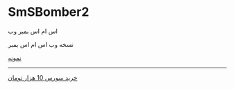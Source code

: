 # SmSBomber2
اس ام اس بمبر  وب


نسخه وب اس ام اس بمبر 


[نمونه](http://yun.ir/f61b1)



- - -


[خرید سورس 10 هزار تومان ](http://t.me/lil_mos)
